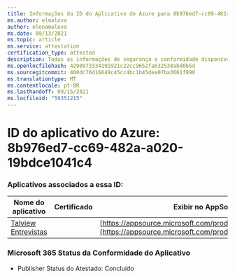 ```yaml
---
title: Informações da ID do Aplicativo do Azure para 8b976ed7-cc69-482a-a020-19bdce1041c4
ms.author: elmalova
author: elenamalova
ms.date: 09/13/2021
ms.topic: article
ms.service: attestation
certification_type: attested
description: Todas as informações de segurança e conformidade disponíveis para 8b976ed7-cc69-482a-a020-19bdce1041c4.
ms.openlocfilehash: 4290973334191921c22cc9652fa632538abd0b5d
ms.sourcegitcommit: 400dc76d16649c45cc4bc1b45dee07ba3661f890
ms.translationtype: MT
ms.contentlocale: pt-BR
ms.lasthandoff: 09/15/2021
ms.locfileid: "59351215"
---
```

# <a name="azure-app-id-8b976ed7-cc69-482a-a020-19bdce1041c4"></a>ID do aplicativo do Azure: 8b976ed7-cc69-482a-a020-19bdce1041c4


### <a name="apps-associated-with-this-id"></a>Aplicativos associados a essa ID:
| **Nome do aplicativo** | **Certificado** | **Exibir no AppSource** |
|--------------|---------------|-----------------------|
| [Talview Entrevistas](https://docs.microsoft.com/microsoft-365-app-certification/forward/WA200002437) |  | [https://appsource.microsoft.com/product/office/WA200002437](https://appsource.microsoft.com/product/office/WA200002437) |

### <a name="microsoft-365-app-compliance-status"></a>Microsoft 365 Status da Conformidade do Aplicativo
- Publisher Status do Atestado: Concluído
